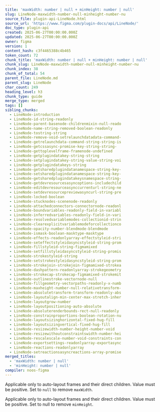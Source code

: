 ```yaml
---
title: 'maxWidth: number | null + minHeight: number | null'
slug: LineNode-maxwidth-number-null-minheight-number-nu
source_file: plugin-api-LineNode.html
source_url: 'https://www.figma.com/plugin-docs/api/LineNode/'
doc_type: plugin-api
created: 2025-06-27T00:00:00.000Z
updated: 2025-06-27T00:00:00.000Z
owner: figma
version: 1
content_hash: c3f4465388c4b465
token_count: 72
chunk_title: 'maxWidth: number | null + minHeight: number | null'
chunk_slug: LineNode-maxwidth-number-null-minheight-number-nu
chunk_index: 38
chunk_of_total: 54
parent_file: LineNode.md
parent_slug: LineNode
char_count: 249
heading_level: h3
chunk_type: guide
merge_type: merged
tags: []
sibling_chunks:
  - LineNode-introduction
  - LineNode-id-string-readonly
  - LineNode-parent-basenode-childrenmixin-null-reado
  - LineNode-name-string-removed-boolean-readonly
  - LineNode-tostring-string
  - LineNode-remove-void-setrelaunchdatadata-command-
  - LineNode-getrelaunchdata-command-string-string-is
  - LineNode-getcssasync-promise-key-string-string-
  - LineNode-gettoplevelframe-framenode-undefined
  - LineNode-getplugindatakey-string-string
  - LineNode-setplugindatakey-string-value-string-voi
  - LineNode-getplugindatakeys-string
  - LineNode-getsharedplugindatanamespace-string-key-
  - LineNode-setsharedplugindatanamespace-string-key-
  - LineNode-getsharedplugindatakeysnamespace-string-
  - LineNode-getdevresourcesasyncoptions-includechild
  - LineNode-editdevresourceasynccurrenturl-string-ne
  - LineNode-setdevresourcepreviewasyncurl-string-pre
  - LineNode-locked-boolean
  - LineNode-stucknodes-scenenode-readonly
  - LineNode-attachedconnectors-connectornode-readonl
  - LineNode-boundvariables-readonly-field-in-variabl
  - LineNode-inferredvariables-readonly-field-in-vari
  - LineNode-resolvedvariablemodes-collectionid-strin
  - LineNode-clearexplicitvariablemodeforcollectionco
  - LineNode-opacity-number-blendmode-blendmode
  - LineNode-ismask-boolean-masktype-masktype
  - LineNode-effects-readonlyarray-effectstyleid-stri
  - LineNode-seteffectstyleidasyncstyleid-string-prom
  - LineNode-fillstyleid-string-figmamixed
  - LineNode-setfillstyleidasyncstyleid-string-promis
  - LineNode-strokestyleid-string
  - LineNode-setstrokestyleidasyncstyleid-string-prom
  - LineNode-strokejoin-strokejoin-figmamixed-strokea
  - LineNode-dashpattern-readonlyarray-strokegeometry
  - LineNode-strokecap-strokecap-figmamixed-strokemit
  - LineNode-outlinestroke-vectornode-null
  - LineNode-fillgeometry-vectorpaths-readonly-x-numb
  - LineNode-maxheight-number-null-relativetransform-
  - LineNode-absolutetransform-transform-readonly-abs
  - LineNode-layoutalign-min-center-max-stretch-inher
  - LineNode-layoutgrow-number
  - LineNode-layoutpositioning-auto-absolute
  - LineNode-absoluterenderbounds-rect-null-readonly
  - LineNode-constrainproportions-boolean-rotation-nu
  - LineNode-layoutsizinghorizontal-fixed-hug-fill
  - LineNode-layoutsizingvertical-fixed-hug-fill
  - LineNode-resizewidth-number-height-number-void
  - LineNode-resizewithoutconstraintswidth-number-hei
  - LineNode-rescalescale-number-void-constraints-con
  - LineNode-exportsettings-readonlyarray-exportasync
  - LineNode-reactions-readonlyarray
  - LineNode-setreactionsasyncreactions-array-promise
merged_titles:
  - 'maxWidth: number | null'
  - 'minHeight: number | null'
compiler: noos-figma
---
```


Applicable only to auto-layout frames and their direct children. Value must be positive. Set to `null` to remove `maxWidth`.

Applicable only to auto-layout frames and their direct children. Value must be positive. Set to null to remove `minHeight`.
